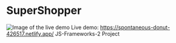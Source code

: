 # SuperShopper
![Image of the live demo](https://gyazo.com/625b48664c7baa5e7d83f4aa7d9997ce)
Live demo: https://spontaneous-donut-426517.netlify.app/
JS-Frameworks-2 Project 
